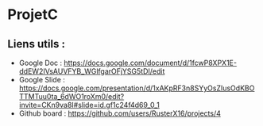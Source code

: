 # ProjetC

## Liens utils :

- Google Doc : https://docs.google.com/document/d/1fcwP8XPX1E-ddEW2IVsAUVFYB_WGlfgarOFjYSG5tDI/edit
- Google Slide : https://docs.google.com/presentation/d/1xAKpRF3n8SYyOsZIusOdKBOTTMTuu0ta_6dWO1roXm0/edit?invite=CKn9va8I#slide=id.gf1c24f4d69_0_1
- Github board : https://github.com/users/RusterX16/projects/4
